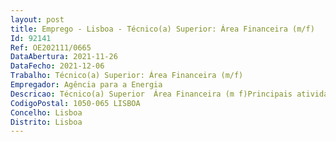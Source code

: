 ```yaml
--- 
layout: post
title: Emprego - Lisboa - Técnico(a) Superior: Área Financeira (m/f)
Id: 92141
Ref: OE202111/0665
DataAbertura: 2021-11-26
DataFecho: 2021-12-06
Trabalho: Técnico(a) Superior: Área Financeira (m/f)
Empregador: Agência para a Energia
Descricao: Técnico(a) Superior  Área Financeira (m f)Principais atividades a desenvolver nesta função •	Proceder ao lançamento de documentos contabilísticos em sistema de acordo com as contas gerais, contas analíticas e centros de custo •	Emitir faturas e notas de crédito a clientes  •	Preparar e submeter as obrigações fiscais  •	Conferir as reconciliações bancárias  •	Apoiar e acompanhar os processos de auditoria  •	Acompanhar o encerramento de contas referente ao ano de 2021  •	Realizar todas as tarefas inerentes à função de contabilista certificada a partir de 1 de janeiro de 2022.O Perfil que procuramos •	Contabilista com certificado (preferencial)  •	Formação académica superior na área da contabilidade  •	Conhecimentos de Primavera (preferencial)  •	Conhecimentos de SNC – AP  •	Experiência profissional mínima de 5 anos.O que ambicionamos ver •	Capacidade analítica, crítica e construtiva  •	Iniciativa, proatividade e gosto pelo trabalho em equipa.Se esta oportunidade é para si, traga o seu talento e dedicação para a ADENE. Envie nos o seu CV e apresentação, partilhando o porquê da motivação em querer participar neste projeto específico, até ao dia 06 de dezembro de 2021. Surpreenda nos com a sua candidatura!
CodigoPostal: 1050-065 LISBOA
Concelho: Lisboa
Distrito: Lisboa
--- 
```

